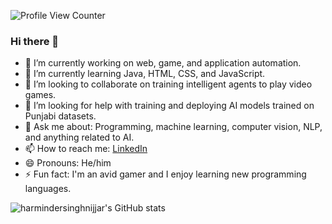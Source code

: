 ![Profile View Counter](https://komarev.com/ghpvc/?username=harmindersinghnijjar&color=red)

### Hi there 👋

- 🔭 I’m currently working on web, game, and application automation.
- 🌱 I’m currently learning Java, HTML, CSS, and JavaScript.
- 👯 I’m looking to collaborate on training intelligent agents to play video games.
- 🤔 I’m looking for help with training and deploying AI models trained on Punjabi datasets. 
- 💬 Ask me about: Programming, machine learning, computer vision, NLP, and anything related to AI.
- 📫 How to reach me: [LinkedIn](https://www.linkedin.com/in/harmindersinghnijjar/)
- 😄 Pronouns: He/him
- ⚡ Fun fact: I'm an avid gamer and I enjoy learning new programming languages.


 ![harmindersinghnijjar's GitHub stats](https://github-readme-streak-stats.herokuapp.com/?user=harmindersinghnijjar&theme=dark&ring=e73737&currStreakNum=ffffff&hide_border=true&background=0E1118)

<!--
**harmindersinghnijjar/harmindersinghnijjar** is a ✨ _special_ ✨ repository because its `README.md` (this file) appears on your GitHub profile.

-->
